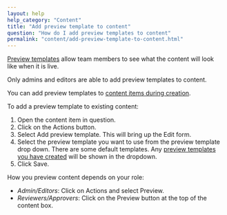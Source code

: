 ```yaml
---
layout: help
help_category: "Content"
title: "Add preview template to content"
question: "How do I add preview templates to content"
permalink: "content/add-preview-template-to-content.html"
---
```


[Preview templates](/help/preview-templates/create-preview-templates.html) allow
team members to see what the content will look like when it is live.

Only admins and editors are able to add preview templates to content.

You can add preview templates to [content items during creation](/help/content/create-content.html).

To add a preview template to existing content:

1.  Open the content item in question.
2.  Click on the Actions button.
3.  Select Add preview template. This will bring up the Edit form.
4.  Select the preview template you want to use from the preview template drop down.
    There are some default templates. Any [preview templates you have created](/help/preview-templates/create-preview-templates.html)
    will be shown in the dropdown.
5.  Click Save.

How you preview content depends on your role:

* *Admin/Editors*: Click on Actions and select Preview.
* *Reviewers/Approvers*: Click on the Preview button at the top of the content box.